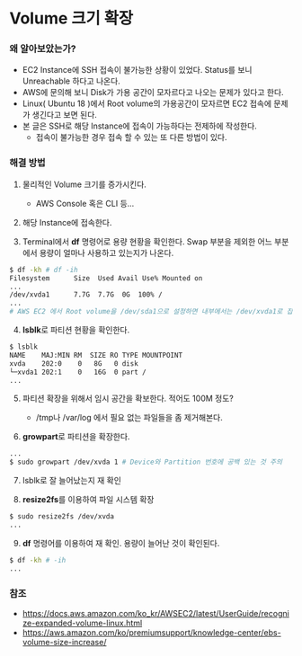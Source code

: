 # Volume 크기 확장

### 왜 알아보았는가?
* EC2 Instance에 SSH 접속이 불가능한 상황이 있었다. Status를 보니 Unreachable 하다고 나온다.
* AWS에 문의해 보니 Disk가 가용 공간이 모자르다고 나오는 문제가 있다고 한다.
* Linux( Ubuntu 18 )에서 Root volume의 가용공간이 모자르면 EC2 접속에 문제가 생긴다고 보면 된다.
* 본 글은 SSH로 해당 Instance에 접속이 가능하다는 전제하에 작성한다.
    * 접속이 불가능한 경우 접속 할 수 있는 또 다른 방법이 있다.

### 해결 방법
1. 물리적인 Volume 크기를 증가시킨다.
    * AWS Console 혹은 CLI 등...

2. 해당 Instance에 접속한다.

3. Terminal에서 **df** 명령어로 용량 현황을 확인한다. Swap 부분을 제외한 어느 부분에서 용량이 얼마나 사용하고 있는지가 나온다.
```bash
$ df -kh # df -ih
Filesystem      Size  Used Avail Use% Mounted on
...
/dev/xvda1      7.7G  7.7G  0G  100% /
...
# AWS EC2 에서 Root volume을 /dev/sda1으로 설정하면 내부에서는 /dev/xvda1로 잡히는 경우가 많다. 절대적인 것은 아니니 참고만...
```

4. **lsblk**로 파티션 현황을 확인한다.
```bash
$ lsblk
NAME    MAJ:MIN RM  SIZE RO TYPE MOUNTPOINT
xvda    202:0    0   8G   0 disk
└─xvda1 202:1    0   16G  0 part /
...
```

5. 파티션 확장을 위해서 임시 공간을 확보한다. 적어도 100M 정도?
    * /tmp나 /var/log 에서 필요 없는 파일들을 좀 제거해본다.

6. **growpart**로 파티션을 확장한다.
```bash
...
$ sudo growpart /dev/xvda 1 # Device와 Partition 번호에 공백 있는 것 주의
```

7. lsblk로 잘 늘어났는지 재 확인

8. **resize2fs**를 이용하여 파일 시스템 확장
```bash
$ sudo resize2fs /dev/xvda
...
```

9. **df** 명령어를 이용하여 재 확인. 용량이 늘어난 것이 확인된다.
```bash
$ df -kh # -ih
...
```

### 참조
* https://docs.aws.amazon.com/ko_kr/AWSEC2/latest/UserGuide/recognize-expanded-volume-linux.html
* https://aws.amazon.com/ko/premiumsupport/knowledge-center/ebs-volume-size-increase/
